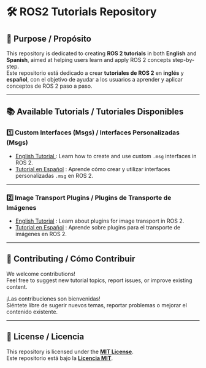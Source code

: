 # 🛠️ ROS2 Tutorials Repository

## 🌟 Purpose / Propósito

This repository is dedicated to creating **ROS 2 tutorials** in both **English** and **Spanish**, aimed at helping users learn and apply ROS 2 concepts step-by-step.  
Este repositorio está dedicado a crear **tutoriales de ROS 2** en **inglés** y **español**, con el objetivo de ayudar a los usuarios a aprender y aplicar conceptos de ROS 2 paso a paso.

---

## 📚 Available Tutorials / Tutoriales Disponibles

### 1️⃣ Custom Interfaces (Msgs) / Interfaces Personalizadas (Msgs)
* [English Tutorial ](https://github.com/agutig/ROS2_tutorials/wiki/ROS2-Tutorial:-Custom-interfaces-(msgs)-%5BENGLISH---INGLES%5D) : Learn how to create and use custom `.msg` interfaces in ROS 2.  
* [Tutorial en Español](https://github.com/agutig/ROS2_tutorials/wiki/ROS2-Tutorial:-Custom-interfaces-%5BSPANISH-ESPA%C3%91OL%5D) : Aprende cómo crear y utilizar interfaces personalizadas `.msg` en ROS 2.

---

### 2️⃣ Image Transport Plugins / Plugins de Transporte de Imágenes
* [English Tutorial](https://github.com/agutig/ROS2_tutorial_image_transport_plugins/blob/main/README.md) : Learn about plugins for image transport in ROS 2.  
* [Tutorial en Español](https://github.com/agutig/ROS2_tutorial_image_transport_plugins/blob/main/README_ESP.md) : Aprende sobre plugins para el transporte de imágenes en ROS 2.

---

## 🤝 Contributing / Cómo Contribuir

We welcome contributions!  
Feel free to suggest new tutorial topics, report issues, or improve existing content.  

¡Las contribuciones son bienvenidas!  
Siéntete libre de sugerir nuevos temas, reportar problemas o mejorar el contenido existente.

---

## 📜 License / Licencia

This repository is licensed under the **[MIT License](LICENSE)**.  
Este repositorio está bajo la **[Licencia MIT](LICENSE)**.
